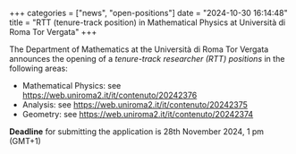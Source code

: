 +++
categories = ["news", "open-positions"]
date = "2024-10-30 16:14:48"
title = "RTT (tenure-track position) in Mathematical Physics at Università di Roma Tor Vergata"
+++

The Department of Mathematics at the Università di Roma Tor Vergata announces the opening of a *tenure-track researcher (RTT) positions* in the following areas:

- Mathematical Physics: see <https://web.uniroma2.it/it/contenuto/20242376>
- Analysis: see <https://web.uniroma2.it/it/contenuto/20242375>
- Geometry: see <https://web.uniroma2.it/it/contenuto/20242374>


**Deadline** for submitting the application is 28th November 2024, 1 pm (GMT+1)
